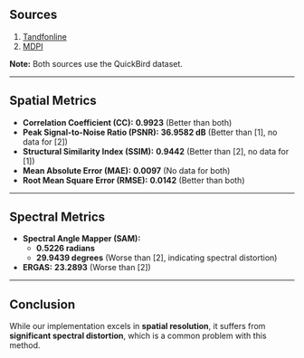 ## Sources  
1. [Tandfonline](https://www.tandfonline.com/doi/epdf/10.5721/EuJRS20144702?needAccess=true)  
2. [MDPI](https://www.mdpi.com/2072-4292/10/4/622?utm_source=chatgpt.com)  

**Note:** Both sources use the QuickBird dataset.  

---

## Spatial Metrics  
- **Correlation Coefficient (CC):** **0.9923** (Better than both)  
- **Peak Signal-to-Noise Ratio (PSNR):** **36.9582 dB** (Better than [1], no data for [2])  
- **Structural Similarity Index (SSIM):** **0.9442** (Better than [2], no data for [1])  
- **Mean Absolute Error (MAE):** **0.0097** (No data for both)  
- **Root Mean Square Error (RMSE):** **0.0142** (Better than both)  

---

## Spectral Metrics  
- **Spectral Angle Mapper (SAM):**  
  - **0.5226 radians**  
  - **29.9439 degrees** (Worse than [2], indicating spectral distortion)  
- **ERGAS:** **23.2893** (Worse than [2])  

---

## Conclusion  
While our implementation excels in **spatial resolution**, it suffers from **significant spectral distortion**, which is a common problem with this method.
